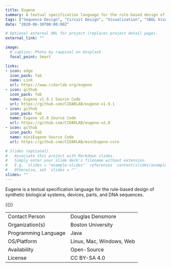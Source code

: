 ```yaml
---
title: Eugene
summary: A textual specification language for the rule-based design of synthetic biological systems, devices, parts, and DNA sequences.
tags: ["Sequence Design", "Circuit Design", "Visualization", "SBOL Visual", "SBOL1 Import", "SBOL1 Export", "SBOL2 Import", "SBOL2 Export"]
date: "2020-06-30T00:00:00Z"

# Optional external URL for project (replaces project detail page).
external_link: ""

image:
  # caption: Photo by rawpixel on Unsplash
  focal_point: Smart

links:
- icon: edge
  icon_pack: fab
  name: Link
  url: https://www.cidarlab.org/eugene
- icon: github
  icon_pack: fab
  name: Eugene v1.9.1 Source Code
  url: https://github.com/CIDARLAB/eugene-v1.9.1
- icon: github
  icon_pack: fab
  name: Eugene v2.0 Source Code
  url: https://github.com/CIDARLAB/eugene-v2.0
- icon: github
  icon_pack: fab
  name: miniEugene Source Code
  url: https://github.com/CIDARLAB/miniEugene-core

# Slides (optional).
#   Associate this project with Markdown slides.
#   Simply enter your slide deck's filename without extension.
#   E.g. `slides = "example-slides"` references `content/slides/example-slides.md`.
#   Otherwise, set `slides = ""`.
slides: ""
---
```


Eugene is a textual specification language for the rule-based design of synthetic biological systems, devices, parts, and DNA sequences.

{{<youtube KczZskca60g>}}

| | |
| ---| ---|
| Contact Person | Douglas Densmore |
| Organization(s) | Boston University |
| Programming Language | Java |
| OS/Platform | Linux, Mac, Windows, Web |
| Availability | Open-Source |
| License | CC BY-SA 4.0 |